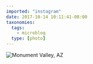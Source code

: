 ```yaml
---
imported: "instagram"
date: 2017-10-14 10:11:41-08:00
taxonomies:
  tags:
    - microblog
  type: [photo]
---
```

![Monument Valley, AZ](/media/images/photos/2017/10/c0d58ac16f9d3a4fc3a011f18753ec97.jpg)

